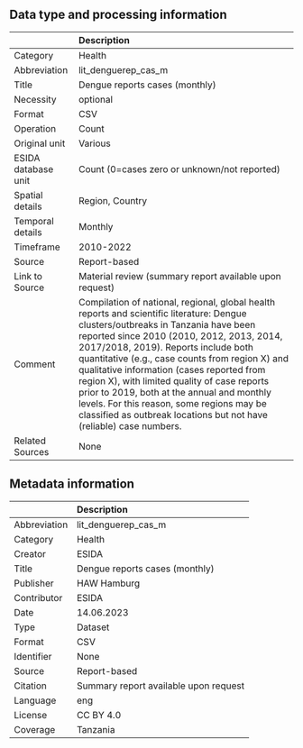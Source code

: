 ## Data type and processing information 

|                     | Description                                                                                                                                                                                                                                                                                                                                                                                                                                                                                                                               |
|:--------------------|:------------------------------------------------------------------------------------------------------------------------------------------------------------------------------------------------------------------------------------------------------------------------------------------------------------------------------------------------------------------------------------------------------------------------------------------------------------------------------------------------------------------------------------------|
| Category            | Health                                                                                                                                                                                                                                                                                                                                                                                                                                                                                                                                    |
| Abbreviation        | lit_denguerep_cas_m                                                                                                                                                                                                                                                                                                                                                                                                                                                                                                                       |
| Title               | Dengue reports cases (monthly)                                                                                                                                                                                                                                                                                                                                                                                                                                                                                                            |
| Necessity           | optional                                                                                                                                                                                                                                                                                                                                                                                                                                                                                                                                  |
| Format              | CSV                                                                                                                                                                                                                                                                                                                                                                                                                                                                                                                                       |
| Operation           | Count                                                                                                                                                                                                                                                                                                                                                                                                                                                                                                                                     |
| Original unit       | Various                                                                                                                                                                                                                                                                                                                                                                                                                                                                                                                                   |
| ESIDA database unit | Count (0=cases zero or unknown/not reported)                                                                                                                                                                                                                                                                                                                                                                                                                                                                                              |
| Spatial details     | Region, Country                                                                                                                                                                                                                                                                                                                                                                                                                                                                                                                           |
| Temporal details    | Monthly                                                                                                                                                                                                                                                                                                                                                                                                                                                                                                                                   |
| Timeframe           | 2010-2022                                                                                                                                                                                                                                                                                                                                                                                                                                                                                                                                 |
| Source              | Report-based                                                                                                                                                                                                                                                                                                                                                                                                                                                                                                                              |
| Link to Source      | Material review (summary report available upon request)                                                                                                                                                                                                                                                                                                                                                                                                                                                                                   |
| Comment             | Compilation of national, regional, global health reports and scientific literature: Dengue clusters/outbreaks in Tanzania have been reported since 2010 (2010, 2012, 2013, 2014, 2017/2018, 2019). Reports include both quantitative (e.g., case counts from region X) and qualitative information (cases reported from region X), with limited quality of case reports prior to 2019, both at the annual and monthly levels. For this reason, some regions may be classified as outbreak locations but not have (reliable) case numbers. |
| Related Sources     | None                                                                                                                                                                                                                                                                                                                                                                                                                                                                                                                                      |

## Metadata information 

|              | Description                           |
|:-------------|:--------------------------------------|
| Abbreviation | lit_denguerep_cas_m                   |
| Category     | Health                                |
| Creator      | ESIDA                                 |
| Title        | Dengue reports cases (monthly)        |
| Publisher    | HAW Hamburg                           |
| Contributor  | ESIDA                                 |
| Date         | 14.06.2023                            |
| Type         | Dataset                               |
| Format       | CSV                                   |
| Identifier   | None                                  |
| Source       | Report-based                          |
| Citation     | Summary report available upon request |
| Language     | eng                                   |
| License      | CC BY 4.0                             |
| Coverage     | Tanzania                              |